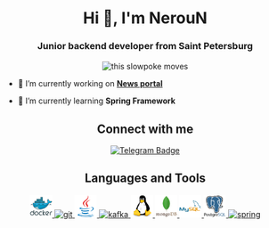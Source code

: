 <h1 align="center">Hi 👋, I'm NerouN</h1>

<h3 align="center">Junior backend developer from Saint Petersburg</h3>
<p align="center">
<img src="https://github.com/NerouN1919/NerouN1919/blob/main/American%20Berserk%20Gatsu%20Bateman%20status%20(online-video-cutter.com).gif" alt="this slowpoke moves"  align="center" />
</p>

- 🔭 I’m currently working on [**News portal**](https://github.com/NerouN1919/news_portal)

- 🌱 I’m currently learning **Spring Framework**

<h2 align="center">Connect with me</h2>
<p align="center">
  <a href="https://t.me/neroun4002">
    <img src="https://img.shields.io/badge/Telegram-white?style=for-the-badge&logo=Telegram&logoColor=blue" alt="Telegram Badge"/ height="35">
</a>
</p>

<h2 align="center">Languages and Tools</h2>
<p align="center"> <a href="https://www.docker.com/" target="_blank" rel="noreferrer"> <img src="https://raw.githubusercontent.com/devicons/devicon/master/icons/docker/docker-original-wordmark.svg" alt="docker" width="40" height="40"/> </a> <a href="https://git-scm.com/" target="_blank" rel="noreferrer"> <img src="https://www.vectorlogo.zone/logos/git-scm/git-scm-icon.svg" alt="git" width="40" height="40"/> </a> <a href="https://www.java.com" target="_blank" rel="noreferrer"> <img src="https://raw.githubusercontent.com/devicons/devicon/master/icons/java/java-original.svg" alt="java" width="40" height="40"/> </a> <a href="https://kafka.apache.org/" target="_blank" rel="noreferrer"> <img src="https://www.vectorlogo.zone/logos/apache_kafka/apache_kafka-icon.svg" alt="kafka" width="40" height="40"/> </a> <a href="https://www.linux.org/" target="_blank" rel="noreferrer"> <img src="https://raw.githubusercontent.com/devicons/devicon/master/icons/linux/linux-original.svg" alt="linux" width="40" height="40"/> </a> <a href="https://www.mongodb.com/" target="_blank" rel="noreferrer"> <img src="https://raw.githubusercontent.com/devicons/devicon/master/icons/mongodb/mongodb-original-wordmark.svg" alt="mongodb" width="40" height="40"/> </a> <a href="https://www.mysql.com/" target="_blank" rel="noreferrer"> <img src="https://raw.githubusercontent.com/devicons/devicon/master/icons/mysql/mysql-original-wordmark.svg" alt="mysql" width="40" height="40"/> </a> <a href="https://www.postgresql.org" target="_blank" rel="noreferrer"> <img src="https://raw.githubusercontent.com/devicons/devicon/master/icons/postgresql/postgresql-original-wordmark.svg" alt="postgresql" width="40" height="40"/> </a> <a href="https://spring.io/" target="_blank" rel="noreferrer"> <img src="https://www.vectorlogo.zone/logos/springio/springio-icon.svg" alt="spring" width="40" height="40"/> </a> </p>



